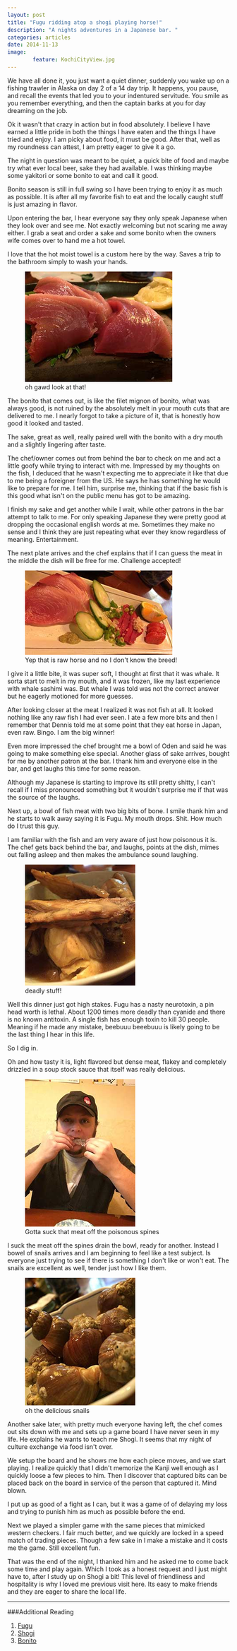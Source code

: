 ```yaml
---
layout: post
title: "Fugu ridding atop a shogi playing horse!"
description: "A nights adventures in a Japanese bar. " 
categories: articles
date: 2014-11-13
image: 
        feature: KochiCityView.jpg
---
```


We have all done it, you just want a quiet dinner, suddenly you wake up on a fishing trawler in Alaska on day 2 of a 14 day trip. It happens, you pause, and recall the events that led you to your indentured servitude. You smile as you remember everything, and then the captain barks at you for day dreaming on the job. 

Ok it wasn't that crazy in action but in food absolutely.  I believe I have earned a little pride in both the things I have eaten and the things I have tried and enjoy. I am picky about food, it must be good. After that, well as my roundness can attest, I am pretty eager to give it a go. 

The night in question was meant to be quiet, a quick bite of food and maybe try what ever local beer, sake they had available. I was thinking maybe some yakitori or some bonito to eat and call it good. 

Bonito season is still in full swing so I have been trying to enjoy it as much as possible. It is after all my favorite fish to eat and the locally caught stuff is just amazing in flavor. 

Upon entering the bar, I hear everyone say they only speak Japanese when they look over and see me. Not exactly welcoming but not scaring me away either. I grab a seat and order a sake and some bonito when the owners wife comes over to hand me a hot towel. 

I love that the hot moist towel is a custom here by the way. Saves a trip to the bathroom simply to wash your hands. 

<figure>
	<img src="/images/bonito.jpg">
	<figcaption>oh gawd look at that!</figcaption>
</figure>

The bonito that comes out, is like the filet mignon of bonito, what was always good, is not ruined by the absolutely melt in your mouth cuts that are delivered to me. I nearly forgot to take a picture of it, that is honestly how good it looked and tasted. 

The sake, great as well, really paired well with the bonito with a dry mouth and a slightly lingering after taste. 

The chef/owner comes out from behind the bar to check on me and act a little goofy while trying to interact with me. Impressed by my thoughts on the fish, I deduced that he wasn't expecting me to appreciate it like that due to me being a foreigner from the US. He says he has something he would like to prepare for me. I tell him, surprise me, thinking that if the basic fish is this good what isn't on the public menu has got to be amazing. 

I finish my sake and get another while I wait, while other patrons in the bar attempt to talk to me. For only speaking Japanese they were pretty good at dropping the occasional english words at me. Sometimes they make no sense and I think they are just repeating what ever they know regardless of meaning. Entertainment. 

The next plate arrives and the chef explains that if I can guess the meat in the middle the dish will be free for me. Challenge accepted! 

<figure>
	<img src="/images/horse.jpg">
	<figcaption>Yep that is raw horse and no I don't know the breed!</figcaption>
</figure>

I give it a little bite, it was super soft, I thought at first that it was whale. It sorta start to melt in my mouth, and it was frozen, like my last experience with whale sashimi was. But whale I was told was not the correct answer but he eagerly motioned for more guesses. 

After looking closer at the meat I realized it was not fish at all. It looked nothing like any raw fish I had ever seen. I ate a few more bits and then I remember that Dennis told me at some point that they eat horse in Japan, even raw. Bingo. I am the big winner! 

Even more impressed the chef brought me a bowl of Oden and said he was going to make something else special. Another glass of sake arrives, bought for me by another patron at the bar. I thank him and everyone else in the bar, and get laughs this time for some reason. 

Although my Japanese is starting to improve its still pretty shitty, I can't recall if I miss pronounced something but it wouldn't surprise me if that was the source of the laughs. 

Next up, a bowl of fish meat with two big bits of bone. I smile thank him and he starts to walk away saying it is Fugu. My mouth drops. Shit. How much do I trust this guy. 

I am familiar with the fish and am very aware of just how poisonous it is. The chef gets back behind the bar, and laughs, points at the dish, mimes out falling asleep and then makes the ambulance sound laughing. 

<figure>
	<img src="/images/fugu.jpg">
	<figcaption>deadly stuff!</figcaption>
</figure>

Well this dinner just got high stakes. Fugu has a nasty neurotoxin, a pin head worth is lethal. About 1200 times more deadly than cyanide and there is no known antitoxin. A single fish has enough toxin to kill 30 people. Meaning if he made any mistake, beebuuu beeebuuu is likely going to be the last thing I hear in this life.

So I dig in. 

Oh and how tasty it is, light flavored but dense meat, flakey and completely drizzled in a soup stock sauce that  itself was really delicious. 

<figure>
	<img src="/images/mefugu.jpg">
	<figcaption>Gotta suck that meat off the poisonous spines</figcaption>
</figure>

I suck the meat off the spines drain the bowl, ready for another. Instead I bowel of snails arrives and I am beginning to feel like a test subject. Is everyone just trying to see if there is something I don't like or won't eat. The snails are excellent as well, tender just how I like them. 

<figure>
	<img src="/images/snails.jpg">
	<figcaption>oh the delicious snails</figcaption>
</figure>

Another sake later, with pretty much everyone having left, the chef comes out sits down with me and sets up a game board I have never seen in my life. He explains he wants to teach me Shogi. It seems that my night of culture exchange via food isn't over. 

We setup the board and he shows me how each piece moves, and we start playing. I realize quickly that I didn't memorize the Kanji well enough as I quickly loose a few pieces to him. Then I discover that captured bits can be placed back on the board in service of the person that captured it. Mind blown.

I put up as good of a fight as I can, but it was a game of of delaying my loss and trying to punish him as much as possible before the end. 

Next we played a simpler game with the same pieces that mimicked western checkers. I fair much better, and we quickly are locked in a speed match of trading pieces. Though a few sake in I make a mistake and it costs me the game. Still excellent fun. 

That was the end of the night, I thanked him and he asked me to come back some time and play again. Which I took as a honest request and I just might have to, after I study up on Shogi a bit! This level of friendliness and hospitality is why I loved me previous visit here. Its easy to make friends and they are eager to share the local life. 

---

[1]: http://en.wikipedia.org/wiki/Fugu/        "Fugu"
[2]: http://en.wikipedia.org/wiki/Shogi/  "Shogi"
[3]: http://en.wikipedia.org/wiki/Skipjack_tuna/    "Bonito"
  
###Additional Reading

1. [Fugu][1]	
2. [Shogi][2]
3. [Bonito][3]	
